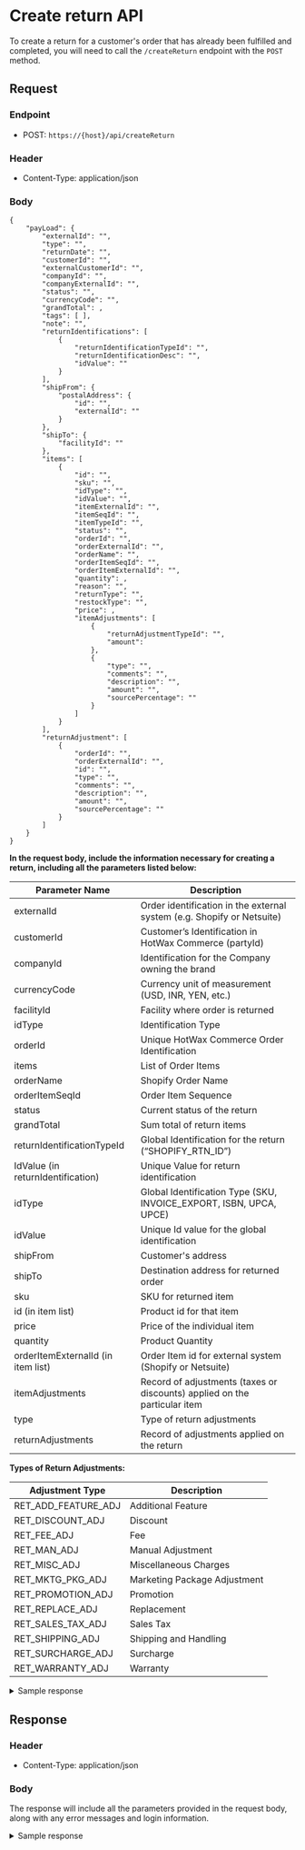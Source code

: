 
# Create return API

To create a return for a customer's order that has already been fulfilled and completed, you will need to call the `/createReturn` endpoint with the `POST` method.

## Request

### Endpoint
- POST: `https://{host}/api/createReturn`

### Header
- Content-Type: application/json

### Body

```
{
    "payLoad": {
        "externalId": "",
        "type": "",
        "returnDate": "",
        "customerId": "",
        "externalCustomerId": "",
        "companyId": "",
        "companyExternalId": "",
        "status": "",
        "currencyCode": "",
        "grandTotal": ,
        "tags": [ ],
        "note": "",
        "returnIdentifications": [
            {
                "returnIdentificationTypeId": "",
                "returnIdentificationDesc": "",
                "idValue": ""
            }
        ],
        "shipFrom": {
            "postalAddress": {
                "id": "",
                "externalId": ""
            }
        },
        "shipTo": {
            "facilityId": ""
        },
        "items": [
            {
                "id": "",
                "sku": "",
                "idType": "",
                "idValue": "",
                "itemExternalId": "",
                "itemSeqId": "",
                "itemTypeId": "",
                "status": "",
                "orderId": "",
                "orderExternalId": "",
                "orderName": "",
                "orderItemSeqId": "",
                "orderItemExternalId": "",
                "quantity": ,
                "reason": "",
                "returnType": "",
                "restockType": "",
                "price": ,
                "itemAdjustments": [
                    {
                        "returnAdjustmentTypeId": "",
                        "amount": 
                    },
                    {
                        "type": "",
                        "comments": "",
                        "description": "",
                        "amount": "",
                        "sourcePercentage": ""
                    }
                ]
            }
        ],
        "returnAdjustment": [
            {
                "orderId": "",
                "orderExternalId": "",
                "id": "",
                "type": "",
                "comments": "",
                "description": "",
                "amount": "",
                "sourcePercentage": ""
            }
        ]
    }
}
```


**In the request body, include the information necessary for creating a return, including all the parameters listed below:**

| **Parameter Name**| **Description**                                                     |
|------------------------------|-----------------------------------------------------------------|
| externalId                   | Order identification in the external system (e.g. Shopify or Netsuite)          |
| customerId                   | Customer’s Identification in HotWax Commerce (partyId)                       |
| companyId                    | Identification for the Company owning the brand |
| currencyCode                 | Currency unit of measurement (USD, INR, YEN, etc.)            |
| facilityId                   | Facility where order is returned                         |
| idType                       | Identification Type                                        |
| orderId                      | Unique HotWax Commerce Order Identification                                     |
| items                        | List of Order Items                                             |
| orderName                    | Shopify Order Name                                               |
| orderItemSeqId               | Order Item Sequence                                                |
| status                       | Current status of the return                                   |
| grandTotal                   | Sum total of return items                                       |
| returnIdentificationTypeId   | Global Identification for the return (“SHOPIFY_RTN_ID”)    |
| IdValue (in returnIdentification) | Unique Value for return identification                   |
| idType                       | Global Identification Type (SKU, INVOICE_EXPORT, ISBN, UPCA, UPCE) |
| idValue                      | Unique Id value for the global identification                   |
| shipFrom                     | Customer's address                                              |
| shipTo                       | Destination address for returned order                          |
| sku                          | SKU for returned item |
| id (in item list)            | Product id for that item                                        |
| price                        | Price of the individual item                                    |
| quantity                     | Product Quantity                                                |
| orderItemExternalId (in item list) | Order Item id for external system (Shopify or Netsuite) |
| itemAdjustments              | Record of adjustments (taxes or discounts) applied on the particular item |
| type                         | Type of return adjustments                                      |
| returnAdjustments            | Record of adjustments applied on the return                     |

**Types of Return Adjustments:**

| Adjustment Type        | Description                                |
|------------------------|--------------------------------------------|
| RET_ADD_FEATURE_ADJ    |  Additional Feature                   |
| RET_DISCOUNT_ADJ       |  Discount                             |
| RET_FEE_ADJ            |  Fee                                  |
| RET_MAN_ADJ            |  Manual Adjustment                    |
| RET_MISC_ADJ           |  Miscellaneous Charges                |
| RET_MKTG_PKG_ADJ       |  Marketing Package Adjustment         |
| RET_PROMOTION_ADJ      |  Promotion                            |
| RET_REPLACE_ADJ        |  Replacement                          |
| RET_SALES_TAX_ADJ      |  Sales Tax                            |
| RET_SHIPPING_ADJ       |  Shipping and Handling                |
| RET_SURCHARGE_ADJ      |  Surcharge                            |
| RET_WARRANTY_ADJ       |  Warranty                             |



<details>

<summary>Sample response </summary>

```json

{
   "payLoad": {
       "externalId": "5758438048028",
       "type": "CUSTOMER_RETURN",
       "customerId": "10317",
       "externalCustomerId": "",
       "companyId": "COMPANY",
       "companyExternalId": "",
       "status": "RETURN_RECEIVED",
       "currencyCode": "CAD",
       "grandTotal": 150.01,
       "returnIdentifications": [
           {
               "returnIdentificationTypeId": "SHOPIFY_RTN_ID",
               "returnIdentificationDesc": "MarketPlace Return",
               "idValue": "5758438048028"
           }
       ],
       "shipFrom": {
           "postalAddress": {
               "id": "",
               "externalId": ""
           }
       },
       "shipTo": {
           "facilityId": "KITST"
       },
       "items": [
           {
               "id": "10243",
               "sku": "",
               "idType": "UPCA",
               "idValue": "1110352-7AY-M",
               "itemExternalId": "",
               "itemSeqId": "",
               "itemTypeId": "PRODUCT_ORDER_ITEM",
               "status": "RETURN_RECEIVED",
               "orderId": "FAO11428",
               "orderExternalId": "5758438048028",
               "orderName": "101010236",
               "orderItemSeqId": "00101",
               "orderItemExternalId": "",
               "quantity": 1,
               "price": 89.5
           }
       ]
   }
}
```

</details>


## Response

### Header
- Content-Type: application/json

### Body
The response will include all the parameters provided in the request body, along with any error messages and login information.

<details>

<summary>Sample response </summary>

```json

_LOGIN_PASSED_": "T{
   "_ERROR_MESSAGE_": "",
   "payLoad": {
       "externalId": "5758438048028",
       "type": "CUSTOMER_RETURN",
       "customerId": "10317",
       "externalCustomerId": "",
       "companyId": "COMPANY",
       "companyExternalId": "",
       "status": "RETURN_RECEIVED",
       "currencyCode": "CAD",
       "grandTotal": 150.01,
       "returnIdentifications": [
           {
               "returnIdentificationTypeId": "SHOPIFY_RTN_ID",
               "returnIdentificationDesc": "MarketPlace Return",
               "idValue": "5758438048028"
           }
       ],
       "shipFrom": {
           "postalAddress": {
               "id": "",
               "externalId": ""
           }
       },
       "shipTo": {
           "facilityId": "KITST"
       },
       "items": [
           {
               "id": "10243",
               "sku": "",
               "idType": "UPCA",
               "idValue": "1110352-7AY-M",
               "itemExternalId": "",
               "itemSeqId": "",
               "itemTypeId": "PRODUCT_ORDER_ITEM",
               "status": "RETURN_RECEIVED",
               "orderId": "FAO11428",
               "orderExternalId": "5758438048028",
               "orderName": "101010236",
               "orderItemSeqId": "00101",
               "orderItemExternalId": "",
               "quantity": 1,
               "price": 89.5
           }
       ]
   },
   "USERNAME": "hotwax.user",
   "RUE"
}
```

</details>